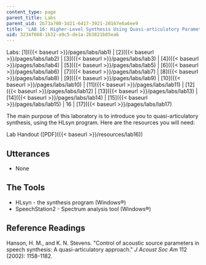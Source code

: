 ```yaml
---
content_type: page
parent_title: Labs
parent_uid: 2b73a700-3d21-6417-3921-20167e6a6ee9
title: 'LAB 16: Higher-Level Synthesis Using Quasi-articulatory Parameters'
uid: 3234f088-1b32-a9c5-de1a-2b3821b85ea6
---
```


Labs: [1]({{< baseurl >}}/pages/labs/lab1) | [2]({{< baseurl >}}/pages/labs/lab2) | [3]({{< baseurl >}}/pages/labs/lab3) | [4]({{< baseurl >}}/pages/labs/lab4) | [5]({{< baseurl >}}/pages/labs/lab5) | [6]({{< baseurl >}}/pages/labs/lab6) | [7]({{< baseurl >}}/pages/labs/lab7) | [8]({{< baseurl >}}/pages/labs/lab8) | [9]({{< baseurl >}}/pages/labs/lab9) | [10]({{< baseurl >}}/pages/labs/lab10) | [11]({{< baseurl >}}/pages/labs/lab11) | [12]({{< baseurl >}}/pages/labs/lab12) | [13]({{< baseurl >}}/pages/labs/lab13) | [14]({{< baseurl >}}/pages/labs/lab14) | [15]({{< baseurl >}}/pages/labs/lab15) | 16 | [17]({{< baseurl >}}/pages/labs/lab17)

The main purpose of this laboratory is to introduce you to quasi-articulatory synthesis, using the HLsyn program. Here are the resources you will need:

Lab Handout ([PDF]({{< baseurl >}}/resources/lab16))

Utterances
----------

*   None

The Tools
---------

*   HLsyn - the synthesis program (Windows®)
*   SpeechStation2 - Spectrum analysis tool (Windows®)

Reference Readings
------------------

Hanson, H. M., and K. N. Stevens. "Control of acoustic source parameters in speech synthesis: A quasi-articulatory approach." _J Acoust Soc Am_ 112 (2002): 1158-1182.